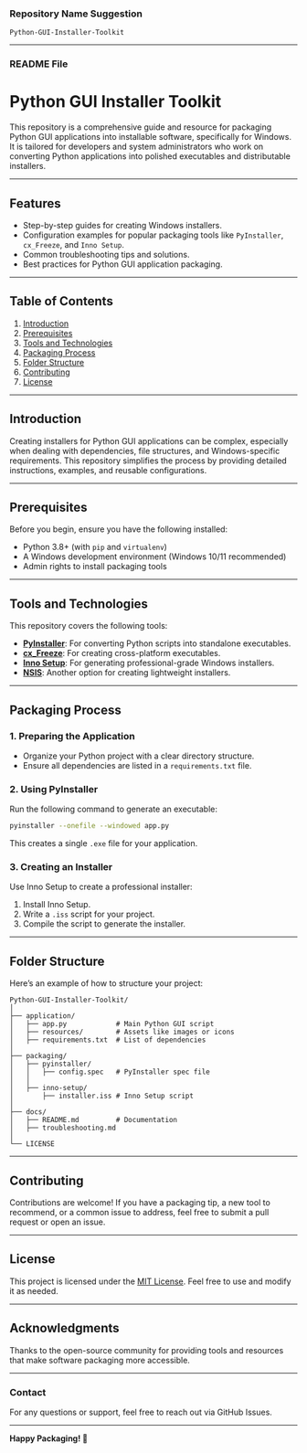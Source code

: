 ### **Repository Name Suggestion**
`Python-GUI-Installer-Toolkit`

---

### **README File**

# Python GUI Installer Toolkit

This repository is a comprehensive guide and resource for packaging Python GUI applications into installable software, specifically for Windows. It is tailored for developers and system administrators who work on converting Python applications into polished executables and distributable installers.

---

## **Features**
- Step-by-step guides for creating Windows installers.
- Configuration examples for popular packaging tools like `PyInstaller`, `cx_Freeze`, and `Inno Setup`.
- Common troubleshooting tips and solutions.
- Best practices for Python GUI application packaging.

---

## **Table of Contents**
1. [Introduction](#introduction)
2. [Prerequisites](#prerequisites)
3. [Tools and Technologies](#tools-and-technologies)
4. [Packaging Process](#packaging-process)
5. [Folder Structure](#folder-structure)
6. [Contributing](#contributing)
7. [License](#license)

---

## **Introduction**
Creating installers for Python GUI applications can be complex, especially when dealing with dependencies, file structures, and Windows-specific requirements. This repository simplifies the process by providing detailed instructions, examples, and reusable configurations.

---

## **Prerequisites**
Before you begin, ensure you have the following installed:
- Python 3.8+ (with `pip` and `virtualenv`)
- A Windows development environment (Windows 10/11 recommended)
- Admin rights to install packaging tools

---

## **Tools and Technologies**
This repository covers the following tools:
- **[PyInstaller](https://pyinstaller.org/)**: For converting Python scripts into standalone executables.
- **[cx_Freeze](https://github.com/marcelotduarte/cx_Freeze)**: For creating cross-platform executables.
- **[Inno Setup](https://jrsoftware.org/isinfo.php)**: For generating professional-grade Windows installers.
- **[NSIS](https://nsis.sourceforge.io/Main_Page)**: Another option for creating lightweight installers.

---

## **Packaging Process**
### **1. Preparing the Application**
- Organize your Python project with a clear directory structure.
- Ensure all dependencies are listed in a `requirements.txt` file.

### **2. Using PyInstaller**
Run the following command to generate an executable:
```bash
pyinstaller --onefile --windowed app.py
```
This creates a single `.exe` file for your application.

### **3. Creating an Installer**
Use Inno Setup to create a professional installer:
1. Install Inno Setup.
2. Write a `.iss` script for your project.
3. Compile the script to generate the installer.

---

## **Folder Structure**
Here’s an example of how to structure your project:
```
Python-GUI-Installer-Toolkit/
│
├── application/
│   ├── app.py            # Main Python GUI script
│   ├── resources/        # Assets like images or icons
│   ├── requirements.txt  # List of dependencies
│
├── packaging/
│   ├── pyinstaller/
│   │   ├── config.spec   # PyInstaller spec file
│   │
│   ├── inno-setup/
│       ├── installer.iss # Inno Setup script
│
├── docs/
│   ├── README.md         # Documentation
│   ├── troubleshooting.md
│
└── LICENSE
```

---

## **Contributing**
Contributions are welcome! If you have a packaging tip, a new tool to recommend, or a common issue to address, feel free to submit a pull request or open an issue.

---

## **License**
This project is licensed under the [MIT License](LICENSE). Feel free to use and modify it as needed.

---

## **Acknowledgments**
Thanks to the open-source community for providing tools and resources that make software packaging more accessible.

---

### **Contact**
For any questions or support, feel free to reach out via GitHub Issues.

---

**Happy Packaging! 🚀**
```
